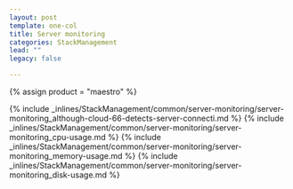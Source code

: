 ```yaml
---
layout: post
template: one-col
title: Server monitoring
categories: StackManagement
lead: ""
legacy: false

---
```

{% assign product = "maestro" %}

{% include _inlines/StackManagement/common/server-monitoring/server-monitoring_although-cloud-66-detects-server-connecti.md %}
{% include _inlines/StackManagement/common/server-monitoring/server-monitoring_cpu-usage.md %}
{% include _inlines/StackManagement/common/server-monitoring/server-monitoring_memory-usage.md %}
{% include _inlines/StackManagement/common/server-monitoring/server-monitoring_disk-usage.md %}
